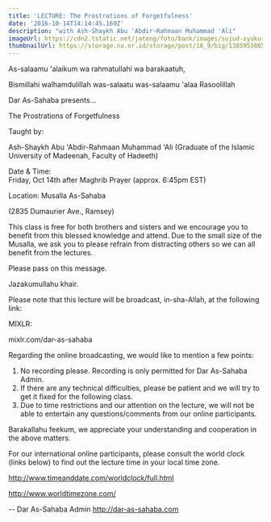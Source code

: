 ```yaml
---
title: 'LECTURE: The Prostrations of Forgetfulness'
date: '2016-10-14T14:14:45.169Z'
description: "with Ash-Shaykh Abu 'Abdir-Rahmaan Muhammad 'Ali"
imageUrl: https://cdn2.tstatic.net/jateng/foto/bank/images/sujud-syukur.jpg
thumbnailUrl: https://storage.nu.or.id/storage/post/16_9/big/1385955865.jpg
---
```


As-salaamu 'alaikum wa rahmatullahi wa barakaatuh,

Bismillahi walhamdulillah was-salaatu was-salaamu 'alaa Rasoolillah

Dar As-Sahaba presents...

The Prostrations of Forgetfulness

Taught by:

Ash-Shaykh Abu 'Abdir-Rahmaan Muhammad 'Ali
(Graduate of the Islamic University of Madeenah, Faculty of Hadeeth)

Date & Time:  
Friday, Oct 14th after Maghrib Prayer (approx. 6:45pm EST)

Location:
Musalla As-Sahaba

(2835 Dumaurier Ave., Ramsey)

This class is free for both brothers and sisters and we encourage you to benefit from this blessed knowledge and attend. Due to the small size of the Musalla, we ask you to please refrain from distracting others so we can all benefit from the lectures.

Please pass on this message.

Jazakumullahu khair.

Please note that this lecture will be broadcast, in-sha-Allah, at the following link:

MIXLR:

mixlr.com/dar-as-sahaba

Regarding the online broadcasting, we would like to mention a few points:

1. No recording please. Recording is only permitted for Dar As-Sahaba Admin.
2. If there are any technical difficulties, please be patient and we will try to get it fixed for the following class.
3. Due to time restrictions and our attention on the lecture, we will not be able to entertain any questions/comments from our online participants.

Barakallahu feekum, we appreciate your understanding and cooperation in the above matters.

For our international online participants, please consult the world clock (links below) to find out the lecture time in your local time zone.

http://www.timeanddate.com/worldclock/full.html

http://www.worldtimezone.com/

--
Dar As-Sahaba Admin
http://dar-as-sahaba.com
